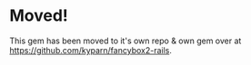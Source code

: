 # Moved!

This gem has been moved to it's own repo & own gem over at https://github.com/kyparn/fancybox2-rails.